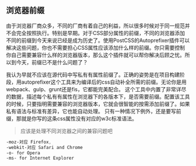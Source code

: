 ## 浏览器前缀

由于浏览器厂商众多，不同的厂商有着自己的利益，所以很多时候对于同一规范并不会完全按照执行。特别是早期。对于CSS部分属性的前缀，不同的浏览器添加不同的前缀到今天来说已经是成为历史了。使用PostCSS的Autoprefixer插件可以解决这些问题，你也不需要担心CSS属性应该添加什么样的前缀。你只需要控制你自己需要兼容什么样的浏览器版本，那么这个插件就可以帮你解决后顾之忧。所以到今天，前缀已不是什么问题了？

我认为早就不应该在源代码中写私有有属性前缀了。正确的姿势是在项目构建阶段，用autoprefixer这个工具来为编译后的css自动补全所需的前缀。无论你是用webpack、gulp、grunt还是fis，它都能完美配合。
这个工具中内置了非常详尽的数据，描述每个私有有属性在浏览器下的各版本下，是否需要前缀。配置该工具的时候，只要指明需要兼容的浏览器版本，它就会很智能的按需添加前缀了。如果私有语法与标准有差异，它也能自动处理。
只有一种情况下例外，还是要写前缀，那就是你写的这条css属性没有对应的w3c标准语法。



> 应该是处理不同浏览器之间的兼容问题吧

```css
-moz-对应 Firefox,
-webkit-对应 Safari and Chrome
-o- for Opera
-ms- for Internet Explorer
```